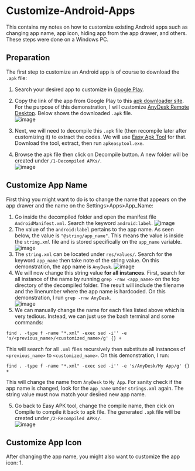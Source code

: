 # Customize-Android-Apps
This contains my notes on how to customize existing Android apps such as changing app name, app icon, hiding app from the app drawer, and others. These steps were done on a Windows PC. 

## Preparation
The first step to customize an Android app is of course to download the `.apk` file:
1. Search your desired app to customize in [Google Play](https://play.google.com/store/apps).
2. Copy the link of the app from Google Play to this [apk downloader site](https://apps.evozi.com/apk-downloader/). For the purpose of this demonstration, I will customize [AnyDesk Remote Desktop](https://play.google.com/store/apps/details?id=com.anydesk.anydeskandroid). Below shows the downloaded `.apk` file.  
![image](https://user-images.githubusercontent.com/87559347/197316309-4b9e9b1a-6dae-426d-9858-1847347e69a2.png)
3. Next, we will need to decompile this `.apk` file (then recompile later after customizing it) to extract the codes. We will use [Easy Apk Tool](https://apk-easy-tool.en.lo4d.com/windows) for that. Download the tool, extract, then run `apkeasytool.exe`.

4. Browse the apk file then click on Decompile button. A new folder will be created under `/1-Decompiled APKs/`.  
![image](https://user-images.githubusercontent.com/87559347/197329777-62e3beb3-badd-445b-969b-895223ae72d8.png)


## Customize App Name
First thing you might want to do is to change the name that appears on the app drawer and the name on the Settings>Apps>App_Name:
1. Go inside the decompiled folder and open the manifest file `AndroidManifest.xml`. Search the keyword `android:label`. 
![image](https://user-images.githubusercontent.com/87559347/197320497-d1426ee5-0ae9-4094-8ab5-046f6025dbb2.png)
2. The value of the `android:label` pertains to the app name. As seen below, the value is `"@string/app_name"`. This means the value is inside the `string.xml` file and is stored specifically on the `app_name` variable.  
![image](https://user-images.githubusercontent.com/87559347/197321872-b199b6ee-14a6-41f5-9680-40b90dd78ec1.png)
3. The `string.xml` can be located under `res/values/`. Search for the keyword `app_name` then take note of the string value. On this demonstration, the app name is `AnyDesk`.
![image](https://user-images.githubusercontent.com/87559347/197323456-7a579e1f-c627-4873-8ce3-768de70116e5.png)  
4. We will now change this string value **for all instances**. First, search for all instance of the name by running `grep -rnw <app_name>` on the top directory of the decompiled folder. The result will include the filename and the linenumber where the app name is hardcoded. On this demonstration, I run `grep -rnw AnyDesk`.  
![image](https://user-images.githubusercontent.com/87559347/197323696-bb39102c-951c-44fb-aed3-4ca047482280.png)   
5. We can manually change the name for each files listed above which is very tedious. Instead, we can just use the bash terminal and some commands:
```
find . -type f -name "*.xml" -exec sed -i'' -e 's/<previous_name>/<customized_name>/g' {} +
```
This will search for all `.xml` files recursively then substitute all instances of `<previous_name>` to `<customized_name>`. On this demonstration, I run: 
```
find . -type f -name "*.xml" -exec sed -i'' -e 's/AnyDesk/My App/g' {} +
```
This will change the name from `AnyDesk` to `My App`. For sanity check if the app name is changed, look for the `app_name` under `strings.xml` again. The string value must now match your desired new app name.  



5. Go back to Easy APK tool, change the compile name, then cick on Compile to compile it back to apk file. The generated `.apk` file will be created under `/2-Recompiled APKs/`.  
![image](https://user-images.githubusercontent.com/87559347/197329747-74eacbf7-affe-4353-b419-df8397264f2e.png)

## Customize App Icon
After changing the app name, you might also want to customize the app icon:
1.

